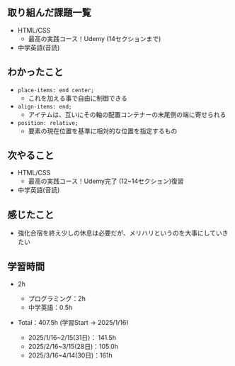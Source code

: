 ## 取り組んだ課題一覧
- HTML/CSS
  - 最高の実践コース！Udemy (14セクションまで)
- 中学英語(音読)
## わかったこと
- `place-items: end center;`
  - これを加える事で自由に制御できる
- `align-items: end;`
  - アイテムは、互いにその軸の配置コンテナーの末尾側の端に寄せられる
- `position: relative;`
  - 要素の現在位置を基準に相対的な位置を指定するもの
## 次やること
- HTML/CSS
  - 最高の実践コース！Udemy完了 (12~14セクション)復習
- 中学英語(音読)
## 感じたこと
- 強化合宿を終え少しの休息は必要だが、メリハリというのを大事にしていきたい
## 学習時間
- 2h
  - プログラミング：2h
  - 中学英語：0.5h

- Total：407.5h (学習Start → 2025/1/16)
  - 2025/1/16~2/15(31日)： 141.5h
  - 2025/2/16~3/15(28日)：105.0h
  - 2025/3/16~4/14(30日)：161h

